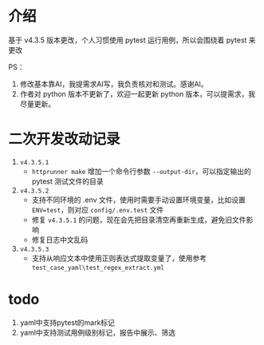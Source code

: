 # 介绍
基于 v4.3.5 版本更改，个人习惯使用 pytest 运行用例，所以会围绕着 pytest 来更改

PS：
1. 修改基本靠AI，我提需求AI写，我负责核对和测试。感谢AI。
2. 作者对 python 版本不更新了，欢迎一起更新 python 版本，可以提需求，我尽量更新。

# 二次开发改动记录
1. `v4.3.5.1`
    * `httprunner make` 增加一个命令行参数 `--output-dir`，可以指定输出的 pytest 测试文件的目录
2. `v4.3.5.2`
    * 支持不同环境的 .env 文件，使用时需要手动设置环境变量，比如设置 `ENV=test`，则对应 `config/.env.test` 文件
    * 修复 `v4.3.5.1` 的问题，现在会先把目录清空再重新生成，避免旧文件影响
    * 修复日志中文乱码
3. `v4.3.5.3`
    * 支持从响应文本中使用正则表达式提取变量了，使用参考 `test_case_yaml\test_regex_extract.yml`

# todo
1. yaml中支持pytest的mark标记
2. yaml中支持测试用例级别标记，报告中展示、筛选
